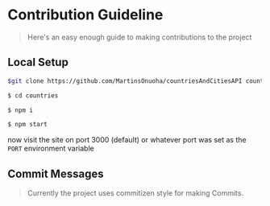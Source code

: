 # Contribution Guideline

> Here's an easy enough guide to making contributions to the project

## Local Setup

```sh
$git clone https://github.com/MartinsOnuoha/countriesAndCitiesAPI countries

$ cd countries

$ npm i

$ npm start
```

now visit the site on port 3000 (default) or whatever port was set as the `PORT` environment variable

## Commit Messages

> Currently the project uses commitizen style for making Commits.
